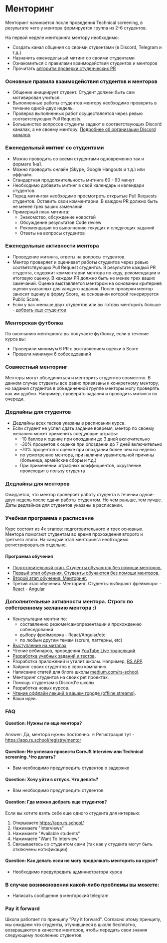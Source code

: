 # Менторинг
Менторинг начинается после проведения Technical screening, в результате чего у ментора формируется группа из 2-6 студентов.

На первой неделе менторинга ментору необходимо:
- Создать канал общения со своими студентами (в Discord, Telegram и т.д.)
- Назначить еженедельный митинг со своими студентами
- Ознакомиться с правилами взаимодействия студентов и менторов
- Прочитать [алгоритм проверки студенческих PR](pull-request-review-process.md)

### Основные правила взаимодействия студентов и менторов
- Общение инициирует студент. Студент должен быть сам мотивирован учиться.
- Выполненные работы студентов ментору необходимо проверить в течениe одной-двух недель.
- Проверка выполненных работ осуществляется через ревью соответствующих Pull Requests.
- Большинство вопросов студенты задают в соответствующих Discord каналах, а не своему ментору. [Подробнее об организации Discord каналов](rs-school-chats.md).

### Eженедельный митинг со студентами
- Можно проводить со всеми студентами одновременно так и формате 1на1.
- Можно проводить онлайн (Skype, Google Hangouts и т.д.) или оффлайн.
- Стандартная продолжительность митинга 60 - 90 минут
- Необходимо добавить митинг в свой календарь и календари студентов.
- Перед митингом необходимо просмотреть открытые Pull Requests студентов. Оставить свои комментарии. В каждом PR должно быть не менее трех ваших замечаний.
- Примерный план митинга:
  - Знакомство, обсуждение новостей
  - Обсуждение результатов Code review 
  - Рекомендации по выполнению текущих и следующих заданий 
  - Ответы на вопросы студентов 

### Eженедельные активности ментора
- Проведение митинга, ответы на вопросы студентов.
- Ментор проверяет и оценивает работы студентов через ревью соответствующих Pull Request студентов. В результате каждый PR студента, содержит комментарии ментора по коду, рекомендации и итоговую оценку. В каждом PR должно быть не менее трех ваших замечаний. Оценка выставляется ментором на основании критериев оценки указанных для каждого задания. После проверки ментор заносит оценку в форму Score, на основании которой генерируется Public Score.
- Если у вас меньше двух студентов или вы готовы менторить больше - [добрать еще студентов](https://app.rs.school/course/mentor/interview-students?course=js-fe-2021Q3)

### Менторская футболка
По окончанию менторинга вы получаете футболку, если в течение курса вы:
- Проверили минимум 6 PR c выставлением оценки в Score
- Провели минимум 6 собеседований


### Совместный менторинг
Менторы могут объединиться и менторить студентов совместно. В данном случае студенты все равно привязаны к конкретному ментору, но задания студентов в объединенной группе менторы могу проверять как им удобно. Например, проверять задания и проводить митинги по очереди.


### Дедлайны для студентов
- Дедлайны всех тасков указаны в расписании курса.
- Если студент не успел сдать задание вовремя, ментор по своему желанию может применить следующие штрафы:
    - -10 баллов к оценке при опоздании до 3 дней включительно
    - -30% процентов к оценке при опоздании до 7 дней включительно
    - -70% процентов к оценке при опоздании более чем на неделю
    - по усмотрению ментора, при наличии уважительной причины (больница, армейские сборы и т.д.)
    - При применении штрафных коэффициентов, округление происходит в пользу студента

### Дедлайны для менторов 
Ожидается, что ментор проверяет работу студента в течении одной-двух недель после сдачи работы студентом. Но чем раньше, тем лучше. Даты дедлайнов для студентов указаны в расписании.
     
### Учебная программа и расписание
Курс состоит из 4х этапов: подготовительного и трех основных. Ментора помогают студентам во время прохождения второго и третьего этапа. На каждый этап менторинга необходимо регистрироваться отдельно.
#### Программа обучения
  - [Подготовительный этап. Студенты обучаются без помощи менторов.](https://github.com/rolling-scopes-school/tasks/tree/master/stage0)
  - [Первый этап обучения. Студенты обучаются без помощи менторов.](https://github.com/rolling-scopes-school/tasks/tree/master/stage1)
  - [Второй этап обучения. Менторинг.](https://github.com/rolling-scopes-school/tasks/tree/master/stage2)
  - Третий этап обучения. Менторинг. Студенты выбирают фреймворк: 
        - [React](https://github.com/rolling-scopes-school/tasks/tree/master/react)
        - [Angular](https://github.com/rolling-scopes-school/tasks/tree/master/angular)
    
### Дополнительные активности ментора. Строго по собственному желанию ментора :)
- Консультации ментии по:
    - составлению резюме/самопрезентации и прохождению собеседований
    - выбору фреймворка - React/Angular/etc
    - по любым другим темам (scrum, паттерны, etc)
- [Выступление на митапах](https://community-z.com/events/rs60-tashkent).
- Чтение вебинаров, проведения [YouTube Live трансляций](https://www.youtube.com/watch?v=ouZnGUefneQ&list=PLzLiprpVuH8dEodh5dKfn4SJpITOvczr9).
- [Разработка учебных заданий и тестов](https://github.com/rolling-scopes-school/tasks).
- Разработка приложений и утилит школы. Например, [RS APP](https://github.com/rolling-scopes/rsschool-app).
- Хайринг своих студентов в свою компанию.
- Написание статей для блога школы [medium.com/rs-school](https://medium.com/rs-school/).
- Менторинг студентов на своих pet проектах.
- Помощь студентам в Discord'е школы.
- Разработка новых курсов.
- [Чтение оффлайн лекций в вашем городе (offline streams)](rs-school-trainer.md).
- Ваши идеи.

### FAQ
#### Question: Нужны ли еще ментора?
Answer: Да, ментора нужны постоянно. 🔥 Регистрация тут - https://app.rs.school/registry/mentor

#### Question: Не успеваю провести CoreJS Interview или Technical screening. Что делать?
- Вам необходимо предупредить студентов о задержке

#### Question: Хочу уйти в отпуск. Что делать?
- Вам необходимо предупредить студентов

#### Question: Где можно добрать еще студентов?
Если вы хотите взять себе еще одного студента для интервью:
1. Открываете https://app.rs.school/ 
2. Нажимаете "Interviews"
3. Нажимаете "Available students"
4. Нажимаете "Want To Interview"
5. Cвязываетесь со студентом сами (так как у студента могут быть отключены нотификации)

#### Question: Как делать если не могу продолжать менторить на курсе?
- Необходимо предупредить администратора курса

### В случае возникновения какой-либо проблемы вы можете:
- Написать сообщение в менторский telegram 

### Pay it forward
Школа работает по принципу "Pay it forward". Согласно этому принципу, мы ожидаем что студенты, отучившиеся в школе бесплатно, возвращаются в качестве менторов, чтобы передать свои знания следующему поколению студентов.
